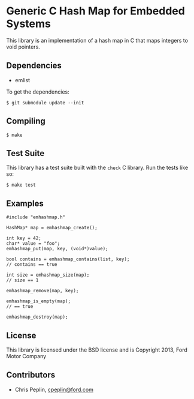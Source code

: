 Generic C Hash Map for Embedded Systems
====================================

This library is an implementation of a hash map in C that maps integers to void
pointers.

## Dependencies

* emlist

To get the dependencies:

    $ git submodule update --init

## Compiling

    $ make

## Test Suite

This library has a test suite built with the `check` C library. Run the tests
like so:

    $ make test

## Examples

    #include "emhashmap.h"

    HashMap* map = emhashmap_create();

    int key = 42;
    char* value = "foo";
    emhashmap_put(map, key, (void*)value);

    bool contains = emhashmap_contains(list, key);
    // contains == true

    int size = emhashmap_size(map);
    // size == 1

    emhashmap_remove(map, key);

    emhashmap_is_empty(map);
    // == true

    emhashmap_destroy(map);

## License

This library is licensed under the BSD license and is Copyright 2013,
Ford Motor Company

## Contributors

* Chris Peplin, cpeplin@ford.com

